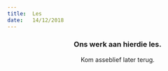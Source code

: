 ```yaml
---
title:  Les
date:   14/12/2018
---
```


### <center>Ons werk aan hierdie les.</center>
<center>Kom asseblief later terug.</center>